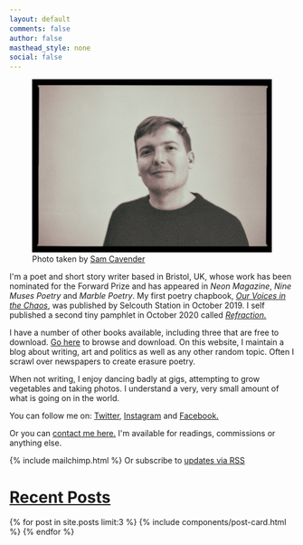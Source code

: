 ```yaml
---
layout: default
comments: false
author: false
masthead_style: none
social: false
---
```

<div class="container">
  <div class="row">
<div class="col-md-7 col-sm-12">
<figure class="figure">
 <img src="/assets/images/site/me.jpg" alt="Photo taken by Sam Cavender @samsnapsalot" class="img-fluid">
<figcaption class="figure-caption">Photo taken by <a href="https://www.instagram.com/samsnapsalot/">Sam Cavender</a></figcaption>
</figure>
</div>
<div class="col-md-4 col-sm-12">
<p>I'm a poet and short story writer based in Bristol, UK, whose work has been nominated for the Forward Prize and has appeared in <em>Neon Magazine</em>, <em>Nine Muses Poetry</em> and <em>Marble Poetry</em>. My first poetry chapbook, <em><a href="/ourvoicesinthechaos/">Our Voices in the Chaos</a></em>, was published by Selcouth Station in October 2019. I self published a second tiny pamphlet in October 2020 called <em><a href="/refractionpamphlet/">Refraction.</a></em></p>
</div>
</div>
<div class="row">
<div class="col-md-8 col-sm-12">
<p>I have a number of other books available, including three that are free to download. <a href="/mybooks/">Go here</a> to browse and download. On this website, I maintain a blog about writing, art and politics as well as any other random topic. Often I scrawl over newspapers to create erasure poetry.</p>

<p>When not writing, I enjoy dancing badly at gigs, attempting to grow vegetables and taking photos. I understand a very, very small amount of what is going on in the world.</p>

<p>You can follow me on: <a href="https://twitter.com/davidralphlewis" rel="me">Twitter</a>, <a href="https://Instagram.com/davidralphlewis" rel="me">Instagram</a> and <a href="https://facebook.com/davidralphlewis" rel="me">Facebook.</a></p>

<p>Or you can <a href="mailto:contact@davidralphlewis.co.uk" rel="me">contact me here.</a> I'm available for readings, commissions or anything else.</p>
</div>
<div class="col-md-3 col-sm-12">
{% include mailchimp.html %}
Or subscribe to <a href="/feed.xml">updates via RSS</a>
</div>
</div>
</div>

<div class="container">
<h1><a href="/articles">Recent Posts</a></h1>

{% for post in site.posts limit:3 %}
{% include components/post-card.html %}
{% endfor %}


</div>

